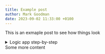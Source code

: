 ```yaml
---
title: Example post
author: Mark Goodman
date: 2023-09-02 11:33:00 +0100
---
```


This is an exmaple post to see how things look

<details>
<summary>Logic app step-by-step</summary>

</details>
Some more content